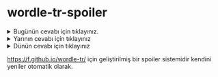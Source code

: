 # wordle-tr-spoiler

<details>
  <summary>Bugünün cevabı için tıklayınız.</summary>
  <br>
    <b> galip </b>
</details>

<details>
  <summary>Yarının cevabı için tıklayınız</summary>
  <br>
   <b> fondü </b>
</details>

<details>
  <summary>Dünün cevabı için tıklayınız </summary>
  <br>
  <b> çarka </b>
</details>

https://f.github.io/wordle-tr/ için geliştirilmiş bir spoiler sistemidir kendini yeniler otomatik olarak.

